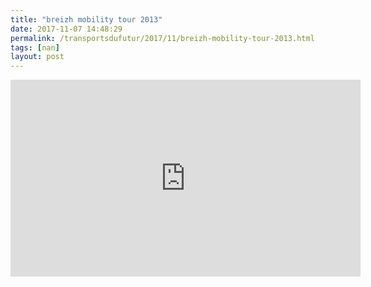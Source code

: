 ```yaml
---
title: "breizh mobility tour 2013"
date: 2017-11-07 14:48:29
permalink: /transportsdufutur/2017/11/breizh-mobility-tour-2013.html
tags: [nan]
layout: post
---
```


<iframe width="560" height="315" src="https://www.youtube.com/embed/slKdKiF7Hvg" frameborder="0" allowfullscreen></iframe>
